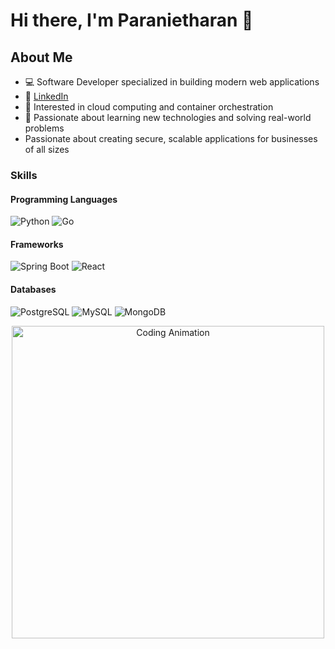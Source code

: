 # Hi there, I'm Paranietharan 👋

## About Me
- 💻 Software Developer specialized in building modern web applications
- 🔗 [LinkedIn](https://linkedin.com/in/paranietharan-palasuntharam)
- 🚀 Interested in cloud computing and container orchestration
- 🌱 Passionate about learning new technologies and solving real-world problems
- Passionate about creating secure, scalable applications for businesses of all sizes

### Skills

#### Programming Languages
![Python](https://img.shields.io/badge/Python-3776AB?style=flat&logo=python&logoColor=white)
![Go](https://img.shields.io/badge/Go-00ADD8?style=flat&logo=go&logoColor=white)

#### Frameworks
![Spring Boot](https://img.shields.io/badge/Spring_Boot-6DB33F?style=flat&logo=springboot&logoColor=white)
![React](https://img.shields.io/badge/React-61DAFB?style=flat&logo=react&logoColor=white)

#### Databases
![PostgreSQL](https://img.shields.io/badge/PostgreSQL-316192?style=flat&logo=postgresql&logoColor=white)
![MySQL](https://img.shields.io/badge/MySQL-00f?style=flat&logo=mysql&logoColor=white)
![MongoDB](https://img.shields.io/badge/MongoDB-47A248?style=flat&logo=mongodb&logoColor=white)

<div align="center">
  <img src="https://raw.githubusercontent.com/paranietharan/paranietharan/main/code.gif.svg" alt="Coding Animation" width="500" />
</div>